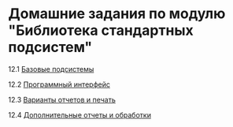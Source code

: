 
# Домашние задания по модулю "Библиотека стандартных подсистем"


12.1	[Базовые подсистемы](homework-12-1.md)

12.2	[Программный интерфейс](homework-12-2.md)

12.3	[Варианты отчетов и печать](homework-12-3.md)

12.4	[Дополнительные отчеты и обработки](homework-12-4.md)

